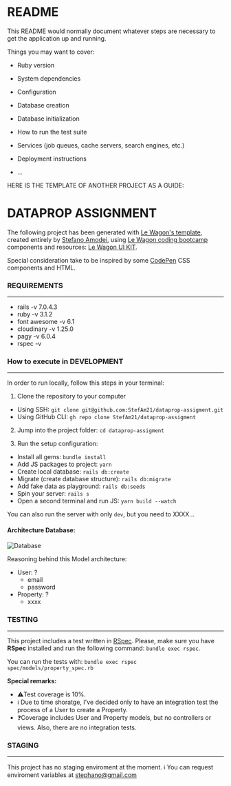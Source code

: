 # README

This README would normally document whatever steps are necessary to get the
application up and running.

Things you may want to cover:

* Ruby version

* System dependencies

* Configuration

* Database creation

* Database initialization

* How to run the test suite

* Services (job queues, cache servers, search engines, etc.)

* Deployment instructions

* ...


HERE IS THE TEMPLATE OF ANOTHER PROJECT AS A GUIDE:
# DATAPROP ASSIGNMENT
The following project has been generated with [Le Wagon's template](https://github.com/lewagon/rails-templates), created entirely by [Stefano Amodei](https://www.linkedin.com/in/stefano-amodei/), using [Le Wagon coding bootcamp](https://www.lewagon.com) components and resources: [Le Wagon UI KIT](https://uikit.lewagon.com/).

Special consideration take to be inspired by some [CodePen](https://codepen.io/your-work) CSS components and HTML.

### REQUIREMENTS
---

- rails -v 7.0.4.3
- ruby -v 3.1.2
- font awesome -v 6.1
- cloudinary -v 1.25.0
- pagy -v 6.0.4
- rspec -v 


### How to execute in DEVELOPMENT
---
In order to run locally, follow this steps in your terminal:

1. Clone the repository to your computer
  - Using SSH: `git clone git@github.com:StefAm21/dataprop-assigment.git`
  - Using GitHub CLI: `gh repo clone StefAm21/dataprop-assigment`

2. Jump into the project folder: `cd dataprop-assigment`

3. Run the setup configuration:
  - Install all gems: `bundle install`
  - Add JS packages to project: `yarn`
  - Create local database: `rails db:create`
  - Migrate (create database structure): `rails db:migrate`
  - Add fake data as playground: `rails db:seeds`
  - Spin your server: `rails s`
  - Open a second terminal and run JS: `yarn build --watch`

You can also run the server with only `dev`, but you need to XXXX... 


#### Architecture Database:
![Database](https://github.com/StefAm21/dataprop-assigment/assets/80965786/aaf8d9ef-a379-4bb1-871a-028bac1ff989)

Reasoning behind this Model architecture:
- User: ?
  - email
  - password
- Property: ?
  - xxxx

### TESTING
---
This project includes a test written in [RSpec](https://github.com/rspec/rspec-rails). Please, make sure you have **RSpec** installed and run the following command: `bundle exec rspec`.

You can run the tests with: `bundle exec rspec spec/models/property_spec.rb`

**Special remarks:**
- ⚠️Test coverage is 10%.
- ℹ️ Due to time shoratge, I've decided only to have an integration test the process of a User to create a Property.
- ❓Coverage includes User and Property models, but no controllers or views. Also, there are no integration tests.

### STAGING
---
This project has no staging enviroment at the moment.
ℹ️ You can request enviroment variables at stephano@gmail.com
